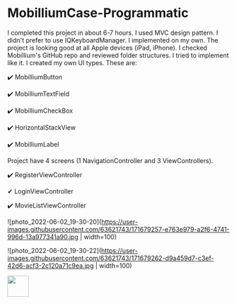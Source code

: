 # MobilliumCase-Programmatic

I completed this project in about 6-7 hours. I used MVC design pattern. 
I didn't prefer to use IQKeyboardManager. I implemented on my own. 
The project is looking good at all Apple devices (iPad, iPhone). 
I checked Mobillium's GitHub repo and reviewed folder structures. 
I tried to implement like it. I created my own UI types. 
These are: 

✔️  MobilliumButton

✔️  MobilliumTextField

✔️  MobilliumCheckBox

✔️  HorizontalStackView

✔️  MobilliumLabel



Project have 4 screens (1 NavigationController and 3 ViewControllers). 

✔️  RegisterViewController

✔  LoginViewController

✔️  MovieListViewController



![photo_2022-06-02_19-30-20](https://user-images.githubusercontent.com/63621743/171679257-e763e979-a2f6-4741-996d-13a977341a90.jpg | width=100)


![photo_2022-06-02_19-30-22](https://user-images.githubusercontent.com/63621743/171679262-d9a459d7-c3ef-42d6-acf3-2c120a71c9ea.jpg | width=100)

<img src="https://github.com/favicon.ico" width="48">

